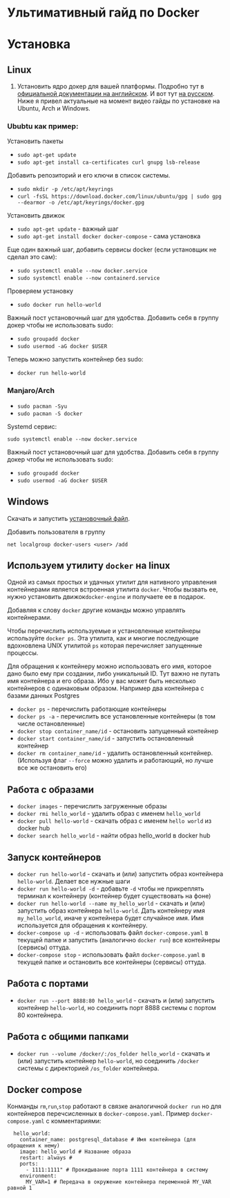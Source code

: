 # Ультимативный гайд по Docker



# Установка

## Linux

1. Установить ядро докер для вашей платформы. Подробно тут в [официальной документации на английском](https://docs.docker.com/engine/install/ubuntu/). И вот тут [на русском](https://www.digitalocean.com/community/tutorials/how-to-install-and-use-docker-on-ubuntu-20-04-ru). Ниже я привел актуальные на момент видео гайды по установке на Ubuntu, Arch и Windows.

### Ububtu как пример:

Установить пакеты

* `sudo apt-get update`
* `sudo apt-get install ca-certificates curl gnupg lsb-release`

Добавить репозиторий и его ключи в список системы.

* `sudo mkdir -p /etc/apt/keyrings`
* `curl -fsSL https://download.docker.com/linux/ubuntu/gpg | sudo gpg --dearmor -o /etc/apt/keyrings/docker.gpg`

Установить движок

* `sudo apt-get update` - важный шаг
* `sudo apt-get install docker docker-compose` - сама установка


Еще один важный шаг, добавить сервисы docker (если установщик не сделал это сам):

* `sudo systemctl enable --now docker.service`
* `sudo systemctl enable --now containerd.service`

Проверяем установку

* `sudo docker run hello-world`

Важный пост установочный шаг для удобства. Добавить себя в группу докер чтобы не использовать sudo:

* `sudo groupadd docker`
* `sudo usermod -aG docker $USER`

Теперь можно запустить контейнер без sudo:

* `docker run hello-world`

### Manjaro/Arch

* `sudo pacman -Syu`
* `sudo pacman -S docker`

Systemd сервис:

`sudo systemctl enable --now docker.service`

Важный пост установочный шаг для удобства. Добавить себя в группу докер чтобы не использовать sudo:

* `sudo groupadd docker`
* `sudo usermod -aG docker $USER`

## Windows

Скачать и запустить [установочный файл](https://desktop.docker.com/win/main/amd64/Docker%20Desktop%20Installer.exe).

Добавить пользователя в группу

`net localgroup docker-users <user> /add`

## Используем утилиту `docker` на linux

Одной из самых простых и удачных утилит для нативного управления контейнерами является встроенная утилита `docker`.
Чтобы вызвать ее, нужно установить движок`docker-engine` и получаете ее в подарок. 

Добавляя к слову `docker` другие команды можно управлять контейнерами.

Чтобы перечислить используемые и установленные контейнеры используйте `docker ps`. Эта утилита, как и многие последующие вдохновлена UNIX утилитой `ps` которая перечисляет запущенные процессы.

Для обращения к контейнеру можно использовать его имя, которое дано было ему при создании, либо уникальный ID. Тут важно не путать имя контейнера и его образа. Ибо у вас может быть несколько контейнеров с одинаковым образом. Например два контейнера с базами данных Postgres

* `docker ps` - перечислить работающие контейнеры
* `docker ps -a` - перечислить все установленные контейнеры (в том числе остановленные)
* `docker stop container_name/id` - остановить запущенный контейнер
* `docker start container_name/id` - запустить остановленный контейнер
* `docker rm container_name/id` - удалить остановленный контейнер. (Используя флаг `--force` можно удалить и работающий, но лучше все же остановить его)


## Работа с образами

* `docker images` - перечислить загруженные образы
* `docker rmi hello_world` - удалить образ с именем `hello_world`
* `docker pull hello-world` - скачать образ с именем `hello world` из docker hub
* `docker search hello_world` - найти образ hello_world в docker hub

## Запуск контейнеров

* `docker run hello-world` - скачать и (или) запустить образ контейнера `hello-world`. Делает все нужные шаги
* `docker run hello-world -d` - добавьте `-d` чтобы не прикреплять терминал к контейнеру (контейнер будет существовать на фоне)
* `docker run hello-world --name my_hello_world` - скачать и (или) запустить образ контейнера `hello-world`. Дать контейнеру имя `my_hello_world`, иначе у контейнера будет случайное имя. Имя используется для обращения к контейнеру.
* `docker-compose up -d` - использовать файл `docker-compose.yaml` в текущей папке и запустить (аналогично `docker run`) все контейнеры (сервисы) оттуда.
* `docker-compose stop` - использовать файл `docker-compose.yaml` в текущей папке и остановить все контейнеры (сервисы) оттуда.

## Работа с портами

* `docker run --port 8888:80 hello_world` - скачать и (или) запустить контейнер `hello-world`, но соединить порт 8888 системы с портом 80 контейнера.

## Работа с общими папками

* `docker run --volume /docker/:/os_folder hello_world` - скачать и (или) запустить контейнер `hello-world`, но соединить `/docker` системы с директорией `/os_folder` контейнера.

## Docker compose

Конманды `rm`,`run`,`stop` работают в связке аналогичной `docker run` но для контейнеров перечсисленных в `docker-compose.yaml`.
Пример `docker-compose.yaml` с комментариями:

```
  hello_world:
    container_name: postgresql_database # Имя контейнера (для обращения к нему)
    image: hello_world # Название образа
    restart: always #
    ports:
      - 1111:1111" # Прокидывание порта 1111 контейнера в систему
    environment:
      MY_VAR=1 # Передача в окружение контейнера переменной MY_VAR равной 1

```